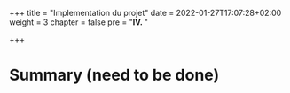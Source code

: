 +++
title = "Implementation du projet"
date = 2022-01-27T17:07:28+02:00
weight = 3
chapter = false
pre = "<b>IV. </b>"

+++

# Summary (need to be done)